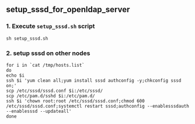 ## setup_sssd_for_openldap_server

### 1. Execute `setup_sssd.sh` script
```
sh setup_sssd.sh
```

### 2. setup sssd on other nodes
```
for i in `cat /tmp/hosts.list`
do 
echo $i
ssh $i 'yum clean all;yum install sssd authconfig -y;chkconfig sssd on;'
scp /etc/sssd/sssd.conf $i:/etc/sssd/
scp /etc/pam.d/sshd $i:/etc/pam.d/
ssh $i 'chown root:root /etc/sssd/sssd.conf;chmod 600 /etc/sssd/sssd.conf;systemctl restart sssd;authconfig --enablesssdauth --enablesssd --updateall'
done
```
